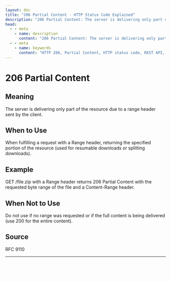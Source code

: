 ```yaml
---
layout: doc
title: "206 Partial Content - HTTP Status Code Explained"
description: "206 Partial Content: The server is delivering only part of the resource due to a range header sent by the client."
head:
  - - meta
    - name: description
      content: "206 Partial Content: The server is delivering only part of the resource due to a range header sent by the client."
  - - meta
    - name: keywords
      content: "HTTP 206, Partial Content, HTTP status code, REST API, web development"
---
```


# 206 Partial Content

## Meaning

The server is delivering only part of the resource due to a range header sent by the client.

## When to Use

When fulfilling a request with a Range header, returning the specified portion of the resource (used for resumable downloads or splitting downloads).

## Example

GET /file.zip with a Range header returns 206 Partial Content with the requested byte range of the file and a Content-Range header.

## When Not to Use

Do not use if no range was requested or if the full content is being delivered (use 200 for the entire content).

## Source

RFC 9110

---

<div style="margin-top: 40px;">
  <a href="/http-codes/" style="display: inline-block; padding: 12px 24px; background: hsl(var(--primary)); color: white; text-decoration: none; border-radius: var(--radius); font-weight: 500; transition: all 0.2s ease;">← Back to Search</a>
</div>
